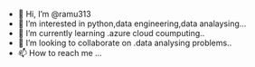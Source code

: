 - 👋 Hi, I’m @ramu313
- 👀 I’m interested in python,data engineering,data analaysing...
- 🌱 I’m currently learning .azure cloud coumputing..
- 💞️ I’m looking to collaborate on .data analysing problems..
- 📫 How to reach me ...

<!---
ramu313/ramu313 is a ✨ special ✨ repository because its `README.md` (this file) appears on your GitHub profile.
You can click the Preview link to take a look at your changes.
--->
